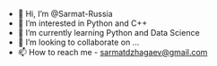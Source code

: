 - 👋 Hi, I’m @Sarmat-Russia
- 👀 I’m interested in Python and C++ 
- 🌱 I’m currently learning Python and Data Science
- 💞️ I’m looking to collaborate on ... 
- 📫 How to reach me - sarmatdzhagaev@gmail.com

<!---
Sarmat-Russia/Sarmat-Russia is a ✨ special ✨ repository because its `README.md` (this file) appears on your GitHub profile.
You can click the Preview link to take a look at your changes.
--->
